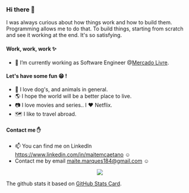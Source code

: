 ### Hi there 👋

I was always curious about how things work and how to build them. Programming allows me to do that. To build things, starting from scratch and see it working at the end. It's so satisfying. 

#### Work, work, work :sparkles:

- 🔭  I’m currently working as Software Engineer @<a href="https://mercadolibre.com/">Mercado Livre</a>.

#### Let's have some fun :grin: !

- :dog:  I love dog's, and animals in general.
- :earth_americas:  I hope the world will be a better place to live.
- :camera:  I love movies and series.. I :heart: Netflix.
- :world_map:  I like to travel abroad.

#### Contact me :raised_hand:

- 📫 You can find me on LinkedIn https://www.linkedin.com/in/maitemcaetano :relaxed:
- Contact me by email maite.marques184@gmail.com :relaxed:
<div align="center">
<img src="https://github-readme-streak-stats.herokuapp.com/?user=maite-marques&theme=radical&hide_border=true" />
</div>
<!-- <table>
  <tr>
    <td width="50%" align="center" vertical-align="middle">
      <img src="https://github-readme-stats.vercel.app/api?username=maite-marques&theme=radical&show_icons=true&hide_border=true" />
    </td>
    <td width="50%" align="center" vertical-align="middle">
      <img src="https://github-readme-streak-stats.herokuapp.com/?user=maite-marques&theme=radical&hide_border=true" />
    </td>
  </tr>
</table>

<table>
  <tr>
    <td width="40%" align="center" vertical-align="middle">
      <img src="https://github-readme-stats.vercel.app/api/top-langs/?username=maite-marques&layout=compact&theme=radical&hide_border=true" />
    </td>
    <td width="70%" align="center" vertical-align="middle">
      <img alt="Maitê Activity Chart" src="https://activity-graph.herokuapp.com/graph?username=maite-marques&bg_color=010017&color=ffffff&line=b5179e&point=f72585&hide_border=true&area_color=0077b6&area=true" />
    </td>
  </tr>
</table> -->

The github stats it based on <a href="https://github.com/anuraghazra/github-readme-stats">GitHub Stats Card</a>.
